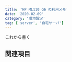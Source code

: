 ```yaml
---
title: 'HP ML110 G6 の利用メモ'
date: '2020-02-09'
category: '環境設定'
tag: ['server', '自宅サーバ']
---
```


これから書く

## 関連項目

